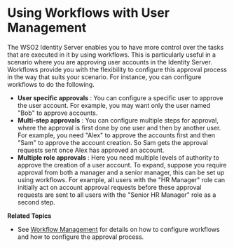 # Using Workflows with User Management

The WSO2 Identity Server enables you to have more control over the tasks
that are executed in it by using workflows. This is particularly useful
in a scenario where you are approving user accounts in the Identity
Server. Workflows provide you with the flexibility to configure this
approval process in the way that suits your scenario. For instance, you
can configure workflows to do the following.

-   **User specific approvals** : You can configure a specific user to
    approve the user account. For example, you may want only the user
    named "Bob" to approve accounts.
-   **Multi-step approvals** : You can configure multiple steps for
    approval, where the approval is first done by one user and then by
    another user. For example, you need "Alex" to approve the accounts
    first and then "Sam" to approve the account creation. So Sam
    gets the approval requests sent once Alex has approved an
    account.
-   **Multiple role approvals** : Here you need multiple levels of
    authority to approve the creation of a user account. To expand,
    suppose you require approval from both a manager and a senior
    manager, this can be set up using workflows. For example, all users
    with the "HR Manager" role can initially act on account approval
    requests before these approval requests are sent to all users with
    the "Senior HR Manager" role as a second step.  

**Related Topics**

-   See [Workflow Management](../../learn/workflow-management) for details on how
    to configure workflows and how to configure the approval process.

